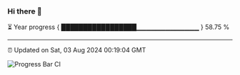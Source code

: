 ### Hi there 👋

⏳ Year progress { █████████████████▁▁▁▁▁▁▁▁▁▁▁▁▁ } 58.75 %

---

⏰ Updated on Sat, 03 Aug 2024 00:19:04 GMT

![Progress Bar CI](https://github.com/liununu/liununu/workflows/Progress%20Bar%20CI/badge.svg)
